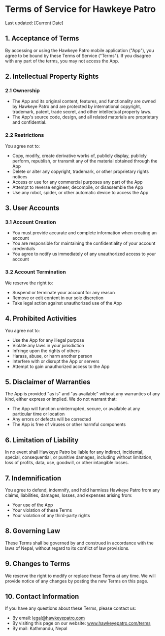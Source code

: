 # Terms of Service for Hawkeye Patro

Last updated: [Current Date]

## 1. Acceptance of Terms

By accessing or using the Hawkeye Patro mobile application ("App"), you agree to be bound by these Terms of Service ("Terms"). If you disagree with any part of the terms, you may not access the App.

## 2. Intellectual Property Rights

### 2.1 Ownership
- The App and its original content, features, and functionality are owned by Hawkeye Patro and are protected by international copyright, trademark, patent, trade secret, and other intellectual property laws.
- The App's source code, design, and all related materials are proprietary and confidential.

### 2.2 Restrictions
You agree not to:
- Copy, modify, create derivative works of, publicly display, publicly perform, republish, or transmit any of the material obtained through the App
- Delete or alter any copyright, trademark, or other proprietary rights notices
- Access or use for any commercial purposes any part of the App
- Attempt to reverse engineer, decompile, or disassemble the App
- Use any robot, spider, or other automatic device to access the App

## 3. User Accounts

### 3.1 Account Creation
- You must provide accurate and complete information when creating an account
- You are responsible for maintaining the confidentiality of your account credentials
- You agree to notify us immediately of any unauthorized access to your account

### 3.2 Account Termination
We reserve the right to:
- Suspend or terminate your account for any reason
- Remove or edit content in our sole discretion
- Take legal action against unauthorized use of the App

## 4. Prohibited Activities

You agree not to:
- Use the App for any illegal purpose
- Violate any laws in your jurisdiction
- Infringe upon the rights of others
- Harass, abuse, or harm another person
- Interfere with or disrupt the App or servers
- Attempt to gain unauthorized access to the App

## 5. Disclaimer of Warranties

The App is provided "as is" and "as available" without any warranties of any kind, either express or implied. We do not warrant that:
- The App will function uninterrupted, secure, or available at any particular time or location
- Any errors or defects will be corrected
- The App is free of viruses or other harmful components

## 6. Limitation of Liability

In no event shall Hawkeye Patro be liable for any indirect, incidental, special, consequential, or punitive damages, including without limitation, loss of profits, data, use, goodwill, or other intangible losses.

## 7. Indemnification

You agree to defend, indemnify, and hold harmless Hawkeye Patro from any claims, liabilities, damages, losses, and expenses arising from:
- Your use of the App
- Your violation of these Terms
- Your violation of any third-party rights

## 8. Governing Law

These Terms shall be governed by and construed in accordance with the laws of Nepal, without regard to its conflict of law provisions.

## 9. Changes to Terms

We reserve the right to modify or replace these Terms at any time. We will provide notice of any changes by posting the new Terms on this page.

## 10. Contact Information

If you have any questions about these Terms, please contact us:
- By email: legal@hawkeyepatro.com
- By visiting this page on our website: www.hawkeyepatro.com/terms
- By mail: Kathmandu, Nepal 